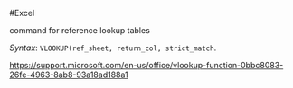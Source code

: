 #Excel

command for reference lookup tables

*Syntax*: `VLOOKUP(ref_sheet, return_col, strict_match`.

https://support.microsoft.com/en-us/office/vlookup-function-0bbc8083-26fe-4963-8ab8-93a18ad188a1